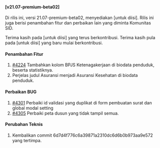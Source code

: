 #### [v21.07-premium-beta02]

Di rilis ini, versi 21.07-premium-beta02, menyediakan [untuk diisi]. Rilis ini juga berisi penambahan fitur dan perbaikan lain yang diminta Komunitas SID.

Terima kasih pada [untuk diisi] yang terus berkontribusi. Terima kasih pula pada [untuk diisi] yang baru mulai berkontribusi.


#### Penambahan Fitur
1. [#4224](https://github.com/OpenSID/OpenSID/issues/4224) Tambahkan kolom BPJS Ketenagakerjaan di biodata penduduk, beserta statistiknya.
2. Perjelas judul Asuransi menjadi Asuransi Kesehatan di biodata penduduk.


#### Perbaikan BUG
1. [#4301](https://github.com/OpenSID/OpenSID/issues/4301) Perbaiki id validasi yang duplikat di form pembuatan surat dan global modal setting
2. [#4305](https://github.com/OpenSID/OpenSID/issues/4301) Perbaiki peta dusun yang tidak tampil semua.


#### Perubahan Teknis
1. Kembalikan commit 6d7d4f776c6a39871a2310dc6d6b0b973aa9e572 yang tertimpa.

